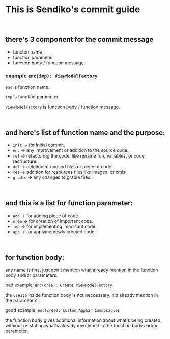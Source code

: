 # This is Sendiko's commit guide

<br>

there's 3 component for the commit message
---
 - functon name
 - function parameter
 - function body / function message

### example ``` enc(imp): ViewModelFactory ```

``` enc ``` is function name.

``` imp ``` is function parameter.

``` ViewModelFactory ``` is function body / function message.

<br>

and here's list of function name and the purpose:
---
 - ``` init ``` -> for initial commit.
 - ``` enc ``` -> any improvement or addition to the source code.
 - ``` ref ```  -> refactoring the code, like rename fun, variables, or code restructure.
 - ``` del ``` -> deletion of unused files or piece of code.
 - ``` res ``` -> addition for resources files like images, or xmls.
 - ``` gradle ``` -> any changes to gradle files.

<br>

and this is a list for function parameter:
---
 - ``` add ``` -> for adding piece of code
 - ``` crea ``` -> for creation of important code.
 - ``` imp ``` -> for implementing important code.
 - ``` app ``` -> for applying newly created code.

 <br>

 for function body:
 ---
any name is fine, just don't mention what already mention in the function body and/or parameters.

bad example: ``` enc(crea): Create ViewModelFactory ```

the ``` Create ``` inside function body is not neccessary, it's already mention in the parameters.

good example: ``` enc(crea): Custom Appbar Composables ```

the function body gives additional information about what's being created, withiout re-stating what's already mentioned in the function body and/or parameter.
